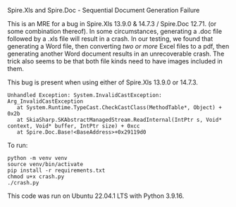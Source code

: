 Spire.Xls and Spire.Doc - Sequential Document Generation Failure

This is an MRE for a bug in Spire.Xls 13.9.0 & 14.7.3 / Spire.Doc 12.71. (or some combination thereof). In some circumstances, generating a .doc file followed by a .xls file will result in a crash. In our testing, we found that generating a Word file, then converting _two or more_ Excel files to a pdf, then generating another Word document results in an unrecoverable crash. The trick also seems to be that both file kinds need to have images included in them.

This bug is present when using either of Spire.Xls 13.9.0 or 14.7.3.

```
Unhandled Exception: System.InvalidCastException: Arg_InvalidCastException
   at System.Runtime.TypeCast.CheckCastClass(MethodTable*, Object) + 0x2b
   at SkiaSharp.SKAbstractManagedStream.ReadInternal(IntPtr s, Void* context, Void* buffer, IntPtr size) + 0xcc
   at Spire.Doc.Base!<BaseAddress>+0x29119d0
```

To run:

```
python -m venv venv
source venv/bin/activate
pip install -r requirements.txt
chmod u+x crash.py
./crash.py
```

This code was run on Ubuntu 22.04.1 LTS with Python 3.9.16.
